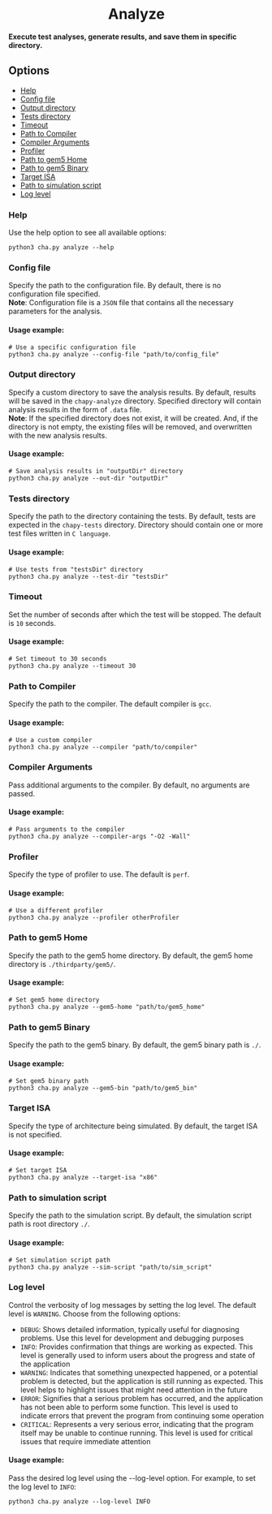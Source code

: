 <h1 align="center"> Analyze</h1>

**Execute test analyses, generate results, and save them in specific directory.**

## Options
- [Help](#help)
- [Config file](#config-file)
- [Output directory](#output-directory)
- [Tests directory](#tests-directory)
- [Timeout](#timeout)
- [Path to Compiler](#path-to-compiler)
- [Compiler Arguments](#compiler-arguments)
- [Profiler](#profiler)
- [Path to gem5 Home](#path-to-gem5-home)
- [Path to gem5 Binary](#path-to-gem5-binary)
- [Target ISA](#target-isa)
- [Path to simulation script](#path-to-simulation-script)
- [Log level](#log-level)

### Help
Use the help option to see all available options:
```shell
python3 cha.py analyze --help
```

### Config file
Specify the path to the configuration file. By default, there is no configuration file specified.\
**Note**: Configuration file is a `JSON` file that contains all the necessary parameters for the analysis.
#### Usage example:
```shell
# Use a specific configuration file
python3 cha.py analyze --config-file "path/to/config_file"
```

### Output directory
Specify a custom directory to save the analysis results. By default, results will be saved in the `chapy-analyze` directory. Specified directory will contain analysis results in the form of `.data` file.\
**Note**: If the specified directory does not exist, it will be created. And, if the directory is not empty, the existing files will be removed, and overwritten with the new analysis results.
#### Usage example:
```shell
# Save analysis results in "outputDir" directory
python3 cha.py analyze --out-dir "outputDir"
```

### Tests directory
Specify the path to the directory containing the tests. By default, tests are expected in the `chapy-tests` directory. Directory should contain one or more test files written in `C language`.
#### Usage example:
```shell
# Use tests from "testsDir" directory
python3 cha.py analyze --test-dir "testsDir"
```
### Timeout
Set the number of seconds after which the test will be stopped. The default is `10` seconds.
#### Usage example:
```shell
# Set timeout to 30 seconds
python3 cha.py analyze --timeout 30
```
### Path to Compiler
Specify the path to the compiler. The default compiler is `gcc`.
#### Usage example:
```shell
# Use a custom compiler
python3 cha.py analyze --compiler "path/to/compiler"
```

### Compiler Arguments
Pass additional arguments to the compiler. By default, no arguments are passed.
#### Usage example:
```shell
# Pass arguments to the compiler
python3 cha.py analyze --compiler-args "-O2 -Wall"
```
### Profiler
Specify the type of profiler to use. The default is `perf`.
#### Usage example:
```shell
# Use a different profiler
python3 cha.py analyze --profiler otherProfiler
```

### Path to gem5 Home
Specify the path to the gem5 home directory. By default, the gem5 home directory is `./thirdparty/gem5/`.
#### Usage example:
```shell
# Set gem5 home directory
python3 cha.py analyze --gem5-home "path/to/gem5_home"
```
### Path to gem5 Binary
Specify the path to the gem5 binary. By default, the gem5 binary path is `./`.
#### Usage example:
```shell
# Set gem5 binary path
python3 cha.py analyze --gem5-bin "path/to/gem5_bin"
```
### Target ISA
Specify the type of architecture being simulated. By default, the target ISA is not specified.
#### Usage example:
```shell
# Set target ISA
python3 cha.py analyze --target-isa "x86"
```
### Path to simulation script
Specify the path to the simulation script. By default, the simulation script path is root directory `./`.
#### Usage example:
```shell
# Set simulation script path
python3 cha.py analyze --sim-script "path/to/sim_script"
```

### Log level
Control the verbosity of log messages by setting the log level. The default level is `WARNING`. Choose from the following options:
- `DEBUG`: Shows detailed information, typically useful for diagnosing problems. Use this level for development and debugging purposes
- `INFO`: Provides confirmation that things are working as expected. This level is generally used to inform users about the progress and state of the application
- `WARNING`: Indicates that something unexpected happened, or a potential problem is detected, but the application is still running as expected. This level helps to highlight issues that might need attention in the future
- `ERROR`: Signifies that a serious problem has occurred, and the application has not been able to perform some function. This level is used to indicate errors that prevent the program from continuing some operation
- `CRITICAL`: Represents a very serious error, indicating that the program itself may be unable to continue running. This level is used for critical issues that require immediate attention

#### Usage example:
Pass the desired log level using the --log-level option. For example, to set the log level to `INFO`:
```shell
python3 cha.py analyze --log-level INFO
```
